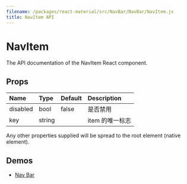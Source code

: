 ```yaml
---
filename: /packages/react-material/src/NavBar/NavBar/NavItem.js
title: NavItem API
---
```


<!--- This documentation is automatically generated, do not try to edit it. -->

# NavItem

<p class="description">The API documentation of the NavItem React component.</p>



## Props

| Name | Type | Default | Description |
|:-----|:-----|:--------|:------------|
| <span class="prop-name">disabled</span> | <span class="prop-type">bool | <span class="prop-default">false</span> | 是否禁用 |
| <span class="prop-name">key</span> | <span class="prop-type">string |   | item 的唯一标志 |

Any other properties supplied will be spread to the root element (native element).

## Demos

- [Nav Bar](/demos/nav-bar)

